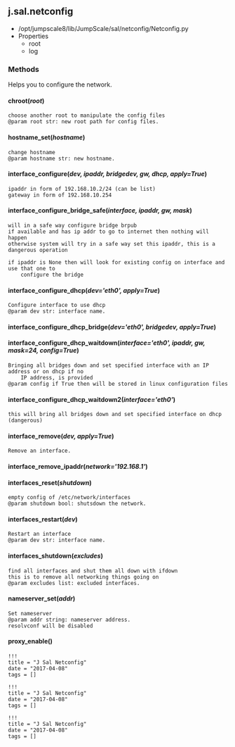 <!-- toc -->
## j.sal.netconfig

- /opt/jumpscale8/lib/JumpScale/sal/netconfig/Netconfig.py
- Properties
    - root
    - log

### Methods

Helps you to configure the network.

#### chroot(*root*) 

```
choose another root to manipulate the config files
@param root str: new root path for config files.

```

#### hostname_set(*hostname*) 

```
change hostname
@param hostname str: new hostname.

```

#### interface_configure(*dev, ipaddr, bridgedev, gw, dhcp, apply=True*) 

```
ipaddr in form of 192.168.10.2/24 (can be list)
gateway in form of 192.168.10.254

```

#### interface_configure_bridge_safe(*interface, ipaddr, gw, mask*) 

```
will in a safe way configure bridge brpub
if available and has ip addr to go to internet then nothing will happen
otherwise system will try in a safe way set this ipaddr, this is a dangerous operation

if ipaddr is None then will look for existing config on interface and use that one to
    configure the bridge

```

#### interface_configure_dhcp(*dev='eth0', apply=True*) 

```
Configure interface to use dhcp
@param dev str: interface name.

```

#### interface_configure_dhcp_bridge(*dev='eth0', bridgedev, apply=True*) 

#### interface_configure_dhcp_waitdown(*interface='eth0', ipaddr, gw, mask=24, config=True*) 

```
Bringing all bridges down and set specified interface with an IP address or on dhcp if no
    IP address, is provided
@param config if True then will be stored in linux configuration files

```

#### interface_configure_dhcp_waitdown2(*interface='eth0'*) 

```
this will bring all bridges down and set specified interface on dhcp (dangerous)

```

#### interface_remove(*dev, apply=True*) 

```
Remove an interface.

```

#### interface_remove_ipaddr(*network='192.168.1'*) 

#### interfaces_reset(*shutdown*) 

```
empty config of /etc/network/interfaces
@param shutdown bool: shutsdown the network.

```

#### interfaces_restart(*dev*) 

```
Restart an interface
@param dev str: interface name.

```

#### interfaces_shutdown(*excludes*) 

```
find all interfaces and shut them all down with ifdown
this is to remove all networking things going on
@param excludes list: excluded interfaces.

```

#### nameserver_set(*addr*) 

```
Set nameserver
@param addr string: nameserver address.
resolvconf will be disabled

```

#### proxy_enable() 


```
!!!
title = "J Sal Netconfig"
date = "2017-04-08"
tags = []
```

```
!!!
title = "J Sal Netconfig"
date = "2017-04-08"
tags = []
```

```
!!!
title = "J Sal Netconfig"
date = "2017-04-08"
tags = []
```
